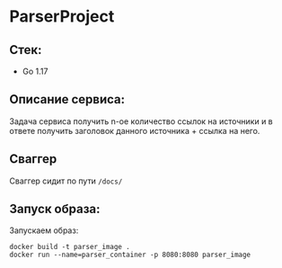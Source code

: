 # ParserProject

## Стек:

- Go 1.17

## Описание сервиса:

Задача сервиса получить n-ое количество ссылок на источники и в ответе получить заголовок данного источника + ссылка на
него.

## Сваггер

Сваггер сидит по пути ```/docs/```

## Запуск образа:

Запускаем образ:

~~~
docker build -t parser_image .
docker run --name=parser_container -p 8080:8080 parser_image
~~~